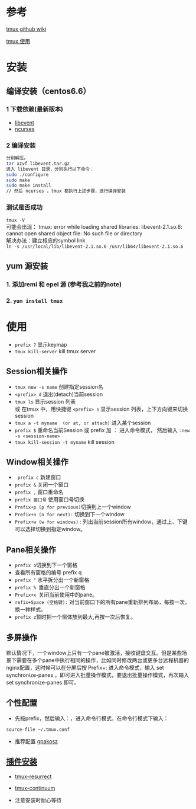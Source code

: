 # 参考 
[tmux github wiki](https://github.com/tmux/tmux/wiki)

[tmux 使用](http://harttle.com/2015/11/06/tmux-startup.html)

# 安装
## 编译安装（centos6.6）
### 1 下载依赖(最新版本)
* [libevent](http://libevent.org/)
* [ncurses](http://ftp.gnu.org/pub/gnu/ncurses/)
### 2 编译安装
```sh
分别解压。
tar xzvf libevent.tar.gz
进入 libevent 目录，分别执行以下命令：
sudo ./configure
sudo make
sudo make install
// 然后 ncurses ，tmux 都执行上述步骤，进行编译安装
```
### 测试是否成功
`tmux -V`  
可能会出现：
tmux: error while loading shared libraries: libevent-2.1.so.6: cannot open shared object file: No such file or directory   
解决办法：建立相应的symbol link  
`ln -s /usr/local/lib/libevent-2.1.so.6 /usr/lib64/libevent-2.1.so.6`
## yum 源安装
### 1. 添加remi 和 epel 源 (参考我之前的note)
### 2. `yum install tmux `
# 使用
* `prefix ?` 显示keymap
* `tmux kill-server` kill tmux server
## Session相关操作
* `tmux new -s name` 创建指定session名
* `<prefix> d` 退出(detach)当前session
* `tmux ls` 显示session 列表   
或 在tmux 中，用快捷键 `<prefix> s` 显示session 列表，上下方向键来切换session 
* `tmux a -t myname  (or at, or attach)` 进入某个session 
* `prefix $` 重命名当前Session 
或 prefix 加 ： 进入命令模式， 然后输入 `:new -s <session-name>`
* `tmux kill-session -t myname` kill session

## Window相关操作
* `	prefix c` 新建窗口
* `prefix &` 关闭一个窗口
* `prefix ,` 窗口重命名
* `prefix 窗口号` 使用窗口号切换
* `Prefix+p (p for previous)`切换到上一个window 
* `Prefix+n (n for next):` 切换到下一个window
* `Prefix+w (w for windows)` : 列出当前session所有window，通过上、下键可以选择切换到指定window。

## Pane相关操作
* `prefix o`切换到下一个窗格	
* 查看所有窗格的编号	prefix q
* `prefix "` 水平拆分出一个新窗格	
* `prefix % `垂直分出一个新窗格
* `Prefix+x `关闭当前使用中的pane。
* `refix+Space (空格键):` 对当前窗口下的所有pane重新排列布局，每按一次，换一种样式。 	
* `prefix z`暂时把一个窗体放到最大,再按一次后恢复。	

## 多屏操作 
默认情况下，一个window上只有一个pane被激活，接收键盘交互。但是某些场景下需要在多个pane中执行相同的操作，比如同时修改两台或更多台远程机器的nginx配置，这时候可以在分屏后按 Prefix+: 进入命令模式，输入 set synchronize-panes ，即可进入批量操作模式，要退出批量操作模式，再次输入 set synchronize-panes 即可。

## 个性配置
* 先按prefix，然后输入：，进入命令行模式，在命令行模式下输入：

`source-file ~/.tmux.conf`
* 推荐配置 [gpakosz](https://github.com/gpakosz/.tmux)

## [插件安装](https://github.com/tmux-plugins/tpm)

* [tmux-resurrect](https://github.com/tmux-plugins/tmux-resurrect)
* [tmux-continuum](https://github.com/tmux-plugins/tmux-continuum)

* 注意安装时耐心等待
